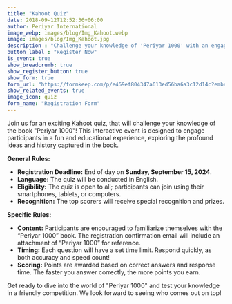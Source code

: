 ```yaml
---
title: "Kahoot Quiz"
date: 2018-09-12T12:52:36+06:00
author: Periyar International
image_webp: images/blog/Img_Kahoot.webp
image: images/blog/Img_Kahoot.jpg
description : "Challenge your knowledge of 'Periyar 1000' with an engaging Kahoot quiz!"
button_label : "Register Now"
is_event: true
show_breadcrumb: true
show_register_button: true
show_form: true
form_url: "https://formkeep.com/p/e469ef804347a613ed56ba6a3c12d14c?embedded=1"
show_related_events: true
image_icon: quiz
form_name: "Registration Form"
---
```



Join us for an exciting Kahoot quiz, that will challenge your knowledge of the book "Periyar 1000"! This interactive event is designed to engage participants in a fun and educational experience, exploring the profound ideas and history captured in the book.

**General Rules:**

- **Registration Deadline:** End of day on **Sunday, September 15, 2024**.
- **Language:** The quiz will be conducted in English.
- **Eligibility:** The quiz is open to all; participants can join using their smartphones, tablets, or computers.
- **Recognition:** The top scorers will receive special recognition and prizes.

**Specific Rules:**

- **Content:** Participants are encouraged to familiarize themselves with the “Periyar 1000” book. The registration confirmation email will include an attachment of “Periyar 1000” for reference.
- **Timing:** Each question will have a set time limit. Respond quickly, as both accuracy and speed count!
- **Scoring:** Points are awarded based on correct answers and response time. The faster you answer correctly, the more points you earn.

Get ready to dive into the world of "Periyar 1000" and test your knowledge in a friendly competition. We look forward to seeing who comes out on top!

